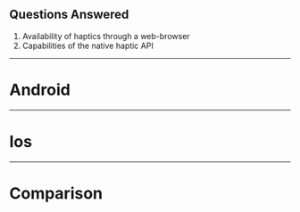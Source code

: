 
## Questions Answered

1. Availability of haptics through a web-browser
2. Capabilities of the native haptic API

---

# Android

---

# Ios

---

# Comparison

